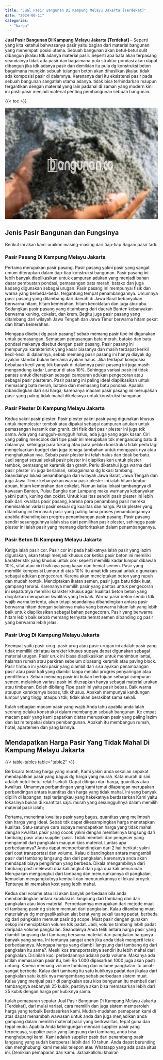 ```yaml
---
title: "Jual Pasir Bangunan Di Kampung Melayu Jakarta [Terdekat]"
date: "2024-06-11"
categories: 
  - "harga"
---
```


**Jual Pasir Bangunan Di Kampung Melayu Jakarta \[Terdekat\]** – Seperti yang kita ketahui bahwasanya pasir yaitu bagian dari material bangunan yang menempati posisi utama. Sebuah bangunan akan betul-betul sulit dibangun jikalau tdk adanya material pasir. Seperti apa bata akan terpasang seandainya tidak ada pasir dan bagaimana pula struktur pondasi akan dapat dibangun jika tdk adanya pasir dan demikian itu pula dg konstruksi beton bagaimana mungkin sebuah tulangan beton akan dihasilkan jikalau tidak ada komposisi pasir di dalamnya. Karenanya dari itu eksistensi pasir pada sebuah bangunan sangatlah utama adanya. tidak bisa terhindarkan maupun tergantikan dengan material yang lain padahal di zaman yang modern kini ini pasti pasir menjadi material penting pembangunan sebuah bangunan.

{{< toc >}}

![Jual Pasir Bangunan Di Kampung Melayu Jakarta [Terdekat]](/images/jual-pasir-bangunan-74.png)

## Jenis Pasir Bangunan dan Fungsinya

Berikut ini akan kami uraikan masing-masing dari tiap-tiap Ragam pasir tadi.

### Pasir Pasang Di Kampung Melayu Jakarta

Pertama merupakan pasir pasang. Pasir pasang yakni pasir yang sangat umum diterapkan dalam tiap-tiap konstruksi bangunan. Pasir pasang ini lebih banyak diaplikasikan untuk campuran adukan yang menjadi bahan dasar pembuatan pondasi, pemasangan bata merah, batako dan juga kadang digunakan sebagai urugan. Pasir pasang ini mempunyai fisik dan warna yang berbeda-beda, tergantung tempat penambangannya. Umumnya pasir pasang yang ditambang dari daerah di Jawa Barat kebanyakan berwarna hitam, hitam kemerahan, hitam kecoklatan dan juga abu-abu. Sedangkan pasir pasang yang ditambang dari daerah Banten kebanyakan berwarna kuning, cokelat, dan krem. Begitu juga pasir pasang yang ditambang dari wilayah Jawa Tengah dan Jawa Timur berwarna hitam pekat dan hitam kemerahan.

Mengapa disebut dg pasir pasang? sebab memang pasir tipe ini digunakan untuk pemasangan. Semacam pemasangan bata merah, batako dan batu pondasi makanya disebut dengan pasir pasang. Pasir pasang ini mempunyai karakteristik yang kasar biasanya dan masih terdapat kerikil kecil-kecil di dalamnya, sebab memang pasir pasang ini hanya diayak dg ayakan standar bukan bersama ayakan halus. Jika terdapat komposisi bebatuan kecil yang tdk banyak di dalamnya pasir pasang ini juga masih mengandung kadar Lumpur di atas 10%. Sehingga variasi pasir ini tidak pantas untuk diterapkan sebagai campuran adukan pengecoran atau sebagai pasir plesteran. Pasir pasang ini paling ideal diaplikasikan untuk memasang bata merah, batako dan memasang batu pondasi. Apabila dibandingkan dari sisi harga, karenanya macam pasir pasang ini merupakan pasir yang paling tidak mahal dikelasnya untuk konstruksi bangunan.

### Pasir Plester Di Kampung Melayu Jakarta

Kedua yakni pasir plester. Pasir plester yakni pasir yang digunakan khusus untuk memplester tembok atau dipakai sebagai campuran adukan untuk pemasangan keramik dan granit. ciri fisik dari pasir plester ini juga tdk sama. Ada yang sungguh-sungguh halus, ada juga yang agak kasar. Ciri yang paling mencolok dari tipe pasir ini merupakan tdk mengandung batu di dalamnya, sehingga para tukang atau para pelaku konstruksi tidak perlu lagi mengeluarkan budget dan juga tenaga tambahan untuk mengayak nya atau menghaluskan nya. Sebab pasir plester ini telah halus dan tidak berbatu. Jadi sangat sesuai sekali pasir plester ini diaplikasikan untuk plester tembok, pemasangan keramik dan granit. Perlu diketahui juga warna dari pasir plester ini juga berlainan, sebagaimana dg lokasi tambang. Seandainya lokasi penambangan dari wilayah Jawa Barat, Jawa Tengah dan juga Jawa Timur kebanyakan warna pasir plester ini ialah hitam keabu-abuan, hitam kemerahan dan cokelat. Namun kalau lokasi tambangnya di kawasan Banten, Pulau Bangka dan Lampung maka warnanya kebanyakan yakni putih, kuning dan coklat. Untuk kualitas sendiri pasir plester ini lebih baik dari kwalitas pasir pasang, karena para penambang pasir mereka memisahkan variasi pasir sesuai dg kualitas dan harga. Pasir plester yang ditambang ini termasuk pasir yang paling lama proses penambangannya apabila dibandingkan progres penambangan pasir pasang. Pasir pasang sendiri sesungguhnya ialah sisa dari pemilihan pasir plester, sehingga pasir plester ini ialah pasir yang memang diprioritaskan dalam penambangannya.

### Pasir Beton Di Kampung Melayu Jakarta

Ketiga ialah pasir cor. Pasir cor ini pada hakikatnya ialah pasir yang lazim digunakan, akan tetapi menjadi khusus cor ketika pasir beton ini memiliki karakteristik yang khusus untuk cor; seperti memiliki kadar lumpur dibawah 10%, sifat atau ciri fisik nya yang kasar dan hemat semen. Pasir yang memiliki komposisi Lumpur di atas 10% itu amat tdk sesuai untuk digunakan sebagai adukan pengecoran. Karena akan menciptakan beton yang rapuh dan mudah rontok. Menciptakan ikatan semen, pasir juga batu tidak kuat, gampang terurai. Karenanya memilih pasir yang pantas untuk pengecoran ini sepatutnya memiliki karakter khusus agar kualitas beton beton yang diciptakan merupakan kwalitas yang terbaik. Warna pasir beton sendiri tdk wajib warna tertentu, akan tetapi seandainya dibandingkan antara pasir berwarna hitam dengan selainnya maka yang berwarna hitam lah yang lebih baik untuk diaplikasikan sebagai bahan pengecoran. Pasir yang berwarna hitam lebih baik sebab memang ternyata hemat semen dibanding dg pasir yang berwarna lebih jelas.

### Pasir Urug Di Kampung Melayu Jakarta

Keempat yaitu pasir urug. pasir urug atau pasir urugan ini adalah pasir yang tidak memiliki ciri atau karakter khusus supaya dapat digunakan sebagai material urugan. Pasir uruk ini biasa diaplikasikan untuk menimbun lantai, halaman rumah atau parkiran sebelum dipasang keramik atau paving block. Pasir timbun ini yakni pasir yang diambil dari sisa ayakan penambangan pasir atau pasir kali yang diambil tanpa melalui progres penyaringan atau pemfilteran. Sebab memang pasir ini bukan bertujuan sebagai campuran semen, melainkan variasi pasir ini diterapkan hanya sebagai material urukan atau timbunan. Boleh dibilang Tipe pasir ini yaitu pasir bebas. Baik warna ataupun karakternya bebas, tdk khusus. Apakah mempunyai kandungan lumpur yang tinggi ataupun tdk, tidak akan berakibat sama sekali.

Itulah sebagian macam pasir yang wajib Anda tahu apabila anda ialah seorang pelaku konstruksi dalam membangun sebuah bangunan. Ke empat macam pasir yang kami paparkan diatas merupakan pasir yang paling lazim dan lazim terpakai dalam pembangunan. Apakah itu membangun rumah, hotel, apartemen dan yang lainnya.

## Mendapatkan Harga Pasir Yang Tidak Mahal Di Kampung Melayu Jakarta

{{< table-tables table="table2" >}}

Berbicara tentang harga yang murah, Kami yakin anda sekalian sepakat mendapatkan pasir yang bagus dg harga yang murah. Kata murah di sini adalah betul-betul relatif sekali. Dapat ditinjau dari harga, quantitas atau kwalitas. Umumnya perbandingan yang kami temui dilapangan merupakan perbandingan antara kuantitas dan harga yang tidak mahal. Ini yang banyak dipilih di lapangan, tapi terjangkau yang hakekatnya berdasarkan Kami yaitu lokasinya bukan di kuantitas saja. murah yang sesungguhnya dalam memilih material pasir ialah;

Pertama, menerima kwalitas pasir yang bagus, quantitas yang melimpah dan harga yang ideal. Sebab tdk dapat dikesampingkan harga menetapkan kualitas. Satu-satunya cara supaya mendapatkan harga yang tidak mahal dengan kwalitas pasir yang cocok yakni dengan membelinya langsung dari tambang pasir atau supplier pasir. Tidak membeli dari pengecer yang mengambil dari pangkalan maupun kios material. Lantas apa perbedaannya? Anda dapat memperbandingkan dari 2 hal berikut; yakni dari cost transportasi dan volume. Kalau dibandingkan antara mengambil pasir dari tambang langsung dan dari pangkalan, karenanya anda akan mendapati biaya pengiriman yang berbeda. Dikala mengambilnya dari tambang pasti melewati dua kali angkut dan juga dua kali penurunan. Merupakan mengangkut dari tambang dan menurunkannya di pangkalan, kemudian mengangkutnya kembali dan menurunkannya di lokasi proyek. Tentunya ini memakan kost yang lebih mahal.

Kedua dari volume atau isi akan banyak perbedaan bila anda membandingkan antara kubikasi isi langsung dari tambang dan dari pangkalan atau kios material. Perbedaannya merupakan dari metode muat di tambang pasir dg sistem memuat dari pangkalan. Kalau ditambang muat materialnya dg mengaplikasikan alat berat yang sekali tuang padat, berbeda dg dari pangkalan memuat pasir dg scope. Muat pasir dengan gunakan sekop ini menciptakan volume tdk padat. Jadi, volume tambang lebih padat daripada volume pangkalan. Seandainya Anda teliti antara harga pasir yang diambil langsung dari tambang bersama material dari pangkalan harganya banyak yang sama. Ini tentunya sangat aneh jika anda tidak mengerti letak perbedaannya. Mengapa harga yang diambil langsung dari tambang dg dari pangkalan itu sama?. Meski kos transportasinya sendiri itu lebih mahal dari pangkalan. Disinilah kuci perbedaannya adalah pada volume. Makanya ada istilah memasarkan pasir itu, beli Rp 1.000 dipasarkan 1000 juga akan pasti untung. Karena memang volume tambang dan volume pangkalan itu amat-sangat berbeda. Kalau dari tambang itu satu kubiknya padat dan jikalau dari pangkalan satu kubik nya mengembang sebab perbedaan sistem muat. Kalau yang menjual pasir di pangkalan atau kios bangunan itu membeli dari tambangnya sebanyak 25 kubik, pastinya akan bisa memasarkan lebih dari 25 kubik dengan harga per kubiknya sama.

Itulah pemaparan seputar Jual Pasir Bangunan Di Kampung Melayu Jakarta \[Terdekat\], dari mulai variasi, cara memilih dan juga sistem memperoleh harga yang terbaik Berdasarkan kami. Mudah-mudahan pemaparan kami di atas dapat menambah wawasan untuk anda dan juga menjadikan anda gampang dalam memilih material pasir yang berkwalitas, tepat guna dan tepat mutu. Apabila Anda kebingungan mencari supplier pasir yang terpercaya, supplier pasir yang langsung dari tambang, anda bisa menghubungi kami. Kami adalah supplier pasir dari penambang pasir langsung yang sudah beroperasi lebih dari 10 tahun. Anda dapat berunding dan menghubungi kami melalui telepon atau Whatsapp yang ada pada situs ini. Demikian pemaparan dari kami. Jazaakallohu khairan
